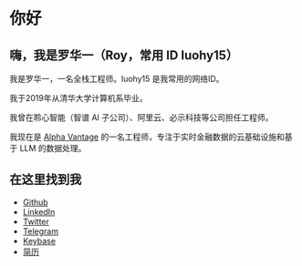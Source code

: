 # 你好

## 嗨，我是罗华一（Roy，常用 ID luohy15）

我是罗华一，一名全栈工程师。luohy15 是我常用的网络ID。

我于2019年从清华大学计算机系毕业。

我曾在聆心智能（智谱 AI 子公司）、阿里云、必示科技等公司担任工程师。

我现在是 [Alpha Vantage](https://www.alphavantage.co/) 的一名工程师，专注于实时金融数据的云基础设施和基于 LLM 的数据处理。

## 在这里找到我

- [Github](https://github.com/luohy15)
- [LinkedIn](https://www.linkedin.com/in/huayiluo/)
- [Twitter](https://twitter.com/myroy15)
- [Telegram](https://t.me/luohy15)
- [Keybase](https://keybase.io/luohy15)
- [简历](https://cdn.luohy15.com/cv_cn.pdf)
